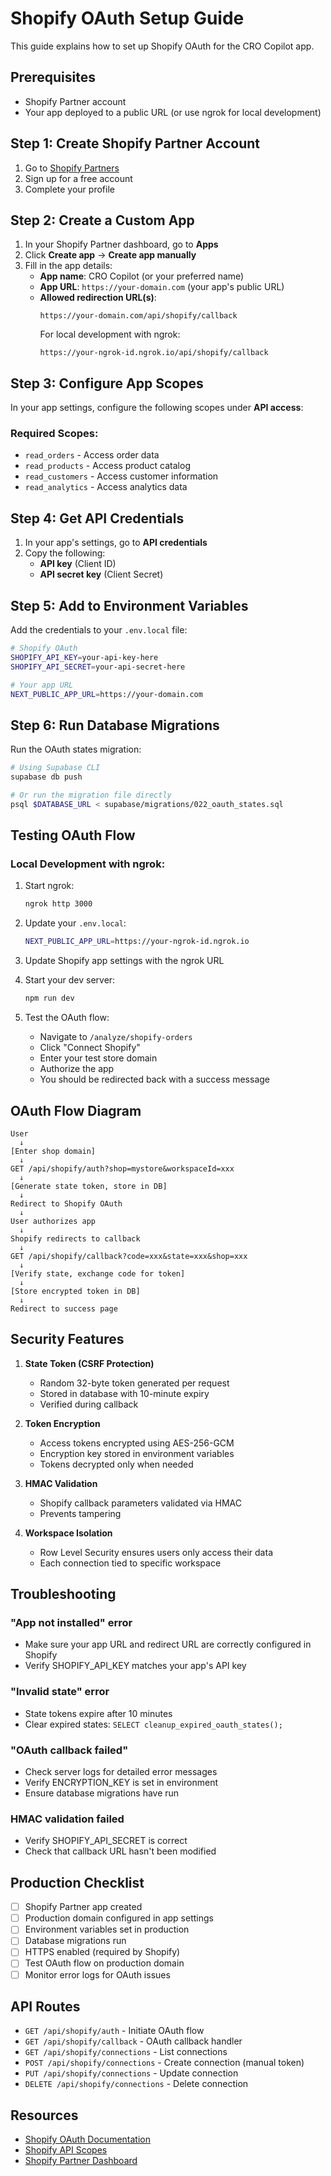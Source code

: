 # Shopify OAuth Setup Guide

This guide explains how to set up Shopify OAuth for the CRO Copilot app.

## Prerequisites

- Shopify Partner account
- Your app deployed to a public URL (or use ngrok for local development)

## Step 1: Create Shopify Partner Account

1. Go to [Shopify Partners](https://partners.shopify.com)
2. Sign up for a free account
3. Complete your profile

## Step 2: Create a Custom App

1. In your Shopify Partner dashboard, go to **Apps**
2. Click **Create app** → **Create app manually**
3. Fill in the app details:
   - **App name**: CRO Copilot (or your preferred name)
   - **App URL**: `https://your-domain.com` (your app's public URL)
   - **Allowed redirection URL(s)**:
     ```
     https://your-domain.com/api/shopify/callback
     ```
     For local development with ngrok:
     ```
     https://your-ngrok-id.ngrok.io/api/shopify/callback
     ```

## Step 3: Configure App Scopes

In your app settings, configure the following scopes under **API access**:

### Required Scopes:
- `read_orders` - Access order data
- `read_products` - Access product catalog
- `read_customers` - Access customer information
- `read_analytics` - Access analytics data

## Step 4: Get API Credentials

1. In your app's settings, go to **API credentials**
2. Copy the following:
   - **API key** (Client ID)
   - **API secret key** (Client Secret)

## Step 5: Add to Environment Variables

Add the credentials to your `.env.local` file:

```bash
# Shopify OAuth
SHOPIFY_API_KEY=your-api-key-here
SHOPIFY_API_SECRET=your-api-secret-here

# Your app URL
NEXT_PUBLIC_APP_URL=https://your-domain.com
```

## Step 6: Run Database Migrations

Run the OAuth states migration:

```bash
# Using Supabase CLI
supabase db push

# Or run the migration file directly
psql $DATABASE_URL < supabase/migrations/022_oauth_states.sql
```

## Testing OAuth Flow

### Local Development with ngrok:

1. Start ngrok:
   ```bash
   ngrok http 3000
   ```

2. Update your `.env.local`:
   ```bash
   NEXT_PUBLIC_APP_URL=https://your-ngrok-id.ngrok.io
   ```

3. Update Shopify app settings with the ngrok URL

4. Start your dev server:
   ```bash
   npm run dev
   ```

5. Test the OAuth flow:
   - Navigate to `/analyze/shopify-orders`
   - Click "Connect Shopify"
   - Enter your test store domain
   - Authorize the app
   - You should be redirected back with a success message

## OAuth Flow Diagram

```
User
  ↓
[Enter shop domain]
  ↓
GET /api/shopify/auth?shop=mystore&workspaceId=xxx
  ↓
[Generate state token, store in DB]
  ↓
Redirect to Shopify OAuth
  ↓
User authorizes app
  ↓
Shopify redirects to callback
  ↓
GET /api/shopify/callback?code=xxx&state=xxx&shop=xxx
  ↓
[Verify state, exchange code for token]
  ↓
[Store encrypted token in DB]
  ↓
Redirect to success page
```

## Security Features

1. **State Token (CSRF Protection)**
   - Random 32-byte token generated per request
   - Stored in database with 10-minute expiry
   - Verified during callback

2. **Token Encryption**
   - Access tokens encrypted using AES-256-GCM
   - Encryption key stored in environment variables
   - Tokens decrypted only when needed

3. **HMAC Validation**
   - Shopify callback parameters validated via HMAC
   - Prevents tampering

4. **Workspace Isolation**
   - Row Level Security ensures users only access their data
   - Each connection tied to specific workspace

## Troubleshooting

### "App not installed" error
- Make sure your app URL and redirect URL are correctly configured in Shopify
- Verify SHOPIFY_API_KEY matches your app's API key

### "Invalid state" error
- State tokens expire after 10 minutes
- Clear expired states: `SELECT cleanup_expired_oauth_states();`

### "OAuth callback failed"
- Check server logs for detailed error messages
- Verify ENCRYPTION_KEY is set in environment
- Ensure database migrations have run

### HMAC validation failed
- Verify SHOPIFY_API_SECRET is correct
- Check that callback URL hasn't been modified

## Production Checklist

- [ ] Shopify Partner app created
- [ ] Production domain configured in app settings
- [ ] Environment variables set in production
- [ ] Database migrations run
- [ ] HTTPS enabled (required by Shopify)
- [ ] Test OAuth flow on production domain
- [ ] Monitor error logs for OAuth issues

## API Routes

- `GET /api/shopify/auth` - Initiate OAuth flow
- `GET /api/shopify/callback` - OAuth callback handler
- `GET /api/shopify/connections` - List connections
- `POST /api/shopify/connections` - Create connection (manual token)
- `PUT /api/shopify/connections` - Update connection
- `DELETE /api/shopify/connections` - Delete connection

## Resources

- [Shopify OAuth Documentation](https://shopify.dev/docs/apps/auth/oauth)
- [Shopify API Scopes](https://shopify.dev/docs/api/usage/access-scopes)
- [Shopify Partner Dashboard](https://partners.shopify.com)
